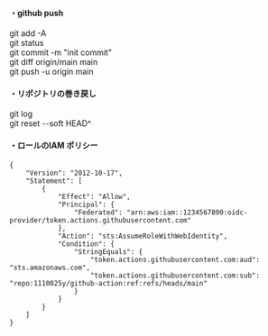 #### ・github push 

git add -A  
git status  
git commit -m "init commit"  
git diff origin/main main  
git push -u origin main  

#### ・リポジトリの巻き戻し

git log  
git reset --soft HEAD^  

  
  
####  ・ロールのIAM ポリシー
```
{
    "Version": "2012-10-17",
    "Statement": [
        {
            "Effect": "Allow",
            "Principal": {
                "Federated": "arn:aws:iam::1234567890:oidc-provider/token.actions.githubusercontent.com"
            },
            "Action": "sts:AssumeRoleWithWebIdentity",
            "Condition": {
                "StringEquals": {
                    "token.actions.githubusercontent.com:aud": "sts.amazonaws.com",
                    "token.actions.githubusercontent.com:sub": "repo:1110025y/github-action:ref:refs/heads/main"
                }
            }
        }
    ]
}
```